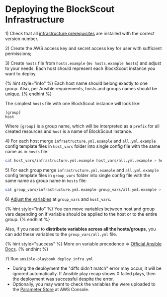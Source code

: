 # Deploying the BlockScout Infrastructure

1\) Check that all [infrastructure prerequisites](prerequisites.md) are installed with the correct version number.

2\) Create the AWS access key and secret access key for user with sufficient permissions;

3\) Create `hosts` file from `hosts.example`  \(`mv hosts.example hosts`\) and adjust to your needs. Each host should represent each BlockScout instance you want to deploy. 

{% hint style="info" %}
Each host name should belong exactly to one group. Also, per Ansible requirements, hosts and groups names should be unique.
{% endhint %}

The simplest `hosts` file with one BlockScout instance will look like:

```text
[group]
host
```

Where `[group]` is a group name, which will be interpreted as a `prefix` for all created resources and `host` is a name of BlockScout instance.

4\) For each host merge `infrastructure.yml.example` and `all.yml.example` config template files in `host_vars` folder into single config file with the same name as in `hosts` file:

```bash
cat host_vars/infrastructure.yml.example host_vars/all.yml.example > host_vars/host.yml
```

5\) For each group merge `infrastructure.yml.example` and `all.yml.example` config template files in `group_vars` folder into single config file with the same name as group name in `hosts` file:

```bash
cat group_vars/infrastructure.yml.example group_vars/all.yml.example > group_vars/group.yml
```

6\) [Adjust the variables](variables.md) at `group_vars` and `host_vars`. 

{% hint style="info" %}
You can move variables between host and group vars depending on if variable should be applied to the host or to the entire group.
{% endhint %}

Also, if you need to **distribute variables across all the hosts/groups**, you can add these variables to the `group_vars/all.yml` file. 

{% hint style="success" %}
More on variable precedence =&gt; [Official Ansible Docs](https://docs.ansible.com/ansible/latest/user_guide/playbooks_variables.html#variable-precedence-where-should-i-put-a-variable).
{% endhint %}

7\) Run `ansible-playbook deploy_infra.yml`

* During the deployment the "diffs didn't match" error may occur, it will be ignored automatically. If Ansible play recap shows 0 failed plays, then the deployment was successful despite the error.
* Optionally, you may want to check the variables the were uploaded to the [Parameter Store](https://console.aws.amazon.com/systems-manager/parameters) at AWS Console.

